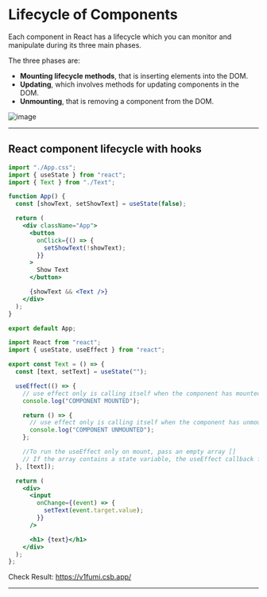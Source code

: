 # Lifecycle of Components

Each component in React has a lifecycle which you can monitor and manipulate during its three main phases.

The three phases are: 

* **Mounting lifecycle methods**, that is inserting elements into the DOM.
* **Updating**, which involves methods for updating components in the DOM.
* **Unmounting**, that is removing a component from the DOM.

![image](https://user-images.githubusercontent.com/25232528/197160657-9119b66f-2cd3-4b12-abb2-c929dc2c8e00.png)

***

## React component lifecycle with hooks

```jsx
import "./App.css";
import { useState } from "react";
import { Text } from "./Text";

function App() {
  const [showText, setShowText] = useState(false);

  return (
    <div className="App">
      <button
        onClick={() => {
          setShowText(!showText);
        }}
      >
        Show Text
      </button>

      {showText && <Text />}
    </div>
  );
}

export default App;
```

```jsx
import React from "react";
import { useState, useEffect } from "react";

export const Text = () => {
  const [text, setText] = useState("");

  useEffect(() => {
    // use effect only is calling itself when the component has mounted
    console.log("COMPONENT MOUNTED");

    return () => {
      // use effect only is calling itself when the component has unmounted
      console.log("COMPONENT UNMOUNTED");
    };

    //To run the useEffect only on mount, pass an empty array []
    // If the array contains a state variable, the useEffect callback function gets triggered on 2 occasions. First, when the page renders and whenever the state variable is updated.
  }, [text]);

  return (
    <div>
      <input
        onChange={(event) => {
          setText(event.target.value);
        }}
      />

      <h1> {text}</h1>
    </div>
  );
};

```

Check Result: https://v1fumi.csb.app/

***

